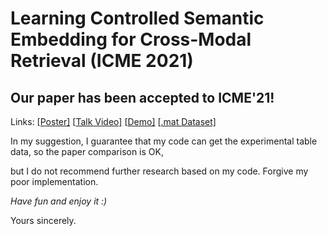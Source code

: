 # Learning Controlled Semantic Embedding for Cross-Modal Retrieval (ICME 2021)

## Our paper has been accepted to ICME'21!

Links: [[Poster\]](https://cm_westwood.gitee.io/winter_training_2021/%E7%AC%AC11%E5%91%A8/CSE_poster.pdf) [[Talk Video\]](https://cm_westwood.gitee.io/winter_training_2021/%E7%AC%AC11%E5%91%A8/CSE_%E4%BA%A4%E4%BB%98%E8%A7%86%E9%A2%91.avi) [[Demo\]](https://drive.google.com/drive/folders/16bVKUyWqNXOZIpH4AtRi8B_3akjbJyfF?usp=sharing) [[.mat Dataset\]](https://drive.google.com/drive/folders/1jbVH7v0GuqvxGBi14cTavf_th1HntDus?usp=sharing)

In my suggestion, I guarantee that my code can get the experimental table data, so the paper comparison is OK,

but I do not recommend further research based on my code. Forgive my poor implementation.



*Have fun and enjoy it :)*



Yours sincerely.



